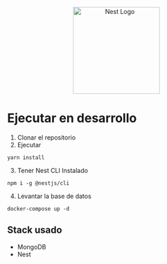 <p align="center">
  <a href="http://nestjs.com/" target="blank"><img src="https://nestjs.com/img/logo-small.svg" width="200" alt="Nest Logo" /></a>
</p>


# Ejecutar en desarrollo

1. Clonar el repositorio
2. Ejecutar
```
yarn install
```
3. Tener Nest CLI Instalado
```
npm i -g @nestjs/cli
```
4. Levantar la base de datos
```
docker-compose up -d
```

## Stack usado
* MongoDB
* Nest